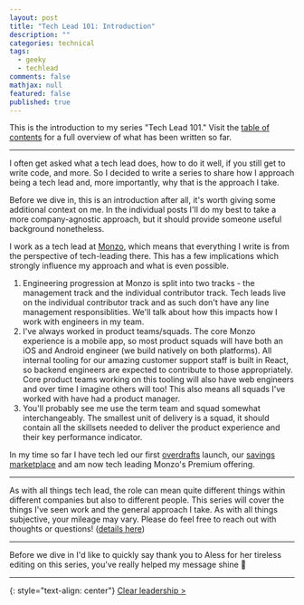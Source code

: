 ```yaml
---
layout: post
title: "Tech Lead 101: Introduction"
description: ""
categories: technical
tags:
  - geeky
  - techlead
comments: false
mathjax: null
featured: false
published: true
---
```


This is the introduction to my series "Tech Lead 101." Visit the [table of contents]({{site.url}}/technical/tech-lead-101) for a full overview of what has been written so far.

----

I often get asked what a tech lead does, how to do it well, if you still get to write code, and more. So I decided to write a series to share how I approach being a tech lead and, more importantly, why that is the approach I take.

Before we dive in, this is an introduction after all, it's worth giving some additional context on me. In the individual posts I'll do my best to take a more company-agnostic approach, but it should provide someone useful background nonetheless.

I work as a tech lead at [Monzo](https://monzo.com/), which means that everything I write is from the perspective of tech-leading there. This has a few implications which strongly influence my approach and what is even possible.

1. Engineering progression at Monzo is split into two tracks - the management track and the individual contributor track. Tech leads live on the individual contributor track and as such don't have any line management responsiblities. We'll talk about how this impacts how I work with engineers in my team.
 2. I've always worked in product teams/squads. The core Monzo experience is a mobile app, so most product squads will have both an iOS and Android engineer (we build natively on both platforms). All internal tooling for our amazing customer support staff is built in React, so backend engineers are expected to contribute to those appropriately. Core product teams working on this tooling will also have web engineers and over time I imagine others will too! This also means all squads I've worked with have had a product manager.
3. You'll probably see me use the term team and squad somewhat interchangeably. The smallest unit of delivery is a squad, it should contain all the skillsets needed to deliver the product experience and their key performance indicator.

 In my time so far I have tech led our first [overdrafts](https://monzo.com/blog/2018/04/09/making-overdrafts-available) launch, our [savings marketplace](https://monzo.com/blog/2019/04/26/savings-marketplace) and am now tech leading Monzo's Premium offering.

----

As with all things tech lead, the role can mean quite different things within different companies but also to different people. This series will cover the things I've seen work and the general approach I take. As with all things subjective, your mileage may vary. Please do feel free to reach out with thoughts or questions! ([details here]({{site.url}}/about))

----

Before we dive in I'd like to quickly say thank you to Aless for her tireless editing on this series, you've really helped my message shine 🙏

----

{: style="text-align: center"}
[Clear leadership >]({{site.url}}/technical/tech-lead-101-clear-leadership)
